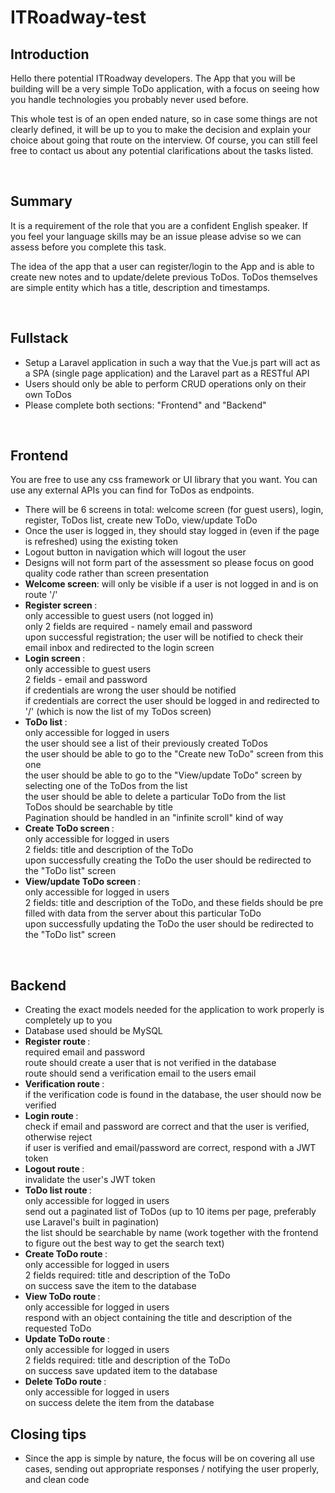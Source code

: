 # ITRoadway-test

## Introduction
Hello there potential ITRoadway developers. The App that you will be building will be a very simple ToDo application, with a focus on seeing how you handle technologies you probably never used before.

This whole test is of an open ended nature, so in case some things are not clearly defined, it will be up to you to make the decision and explain your choice about going that route on the interview. Of course, you can still feel free to contact us about any potential clarifications about the tasks listed.

<br/>

## Summary
It is a requirement of the role that you are a confident English speaker. If you feel your language skills may be an issue please advise so we can assess before you complete this task.

The idea of the app that a user can register/login to the App and is able to create new notes and to update/delete previous ToDos. ToDos themselves are simple entity which has a title, description and timestamps. 

<br/>

## Fullstack
- Setup a Laravel application in such a way that the Vue.js part will act as a SPA (single page application) and the Laravel part as a RESTful API
- Users should only be able to perform CRUD operations only on their own ToDos
- Please complete both sections: "Frontend" and "Backend"

<br>

## Frontend

You are free to use any css framework or UI library that you want.
You can use any external APIs you can find for ToDos as endpoints.

- There will be 6 screens in total: welcome screen (for guest users), login, register, ToDos list, create new ToDo, view/update ToDo
- Once the user is logged in, they should stay logged in (even if the page is refreshed) using the existing token
- Logout button in navigation which will logout the user
- Designs will not form part of the assessment so please focus on good quality code rather than screen presentation
- <b>Welcome screen</b>:  will only be visible if a user is not logged in and is on route '/'
- <b> Register screen </b>: 
<br>only accessible to guest users (not logged in)
<br>only 2 fields are required - namely email and password
<br>upon successful registration; the user will be notified to check their email inbox and redirected to the login screen
- <b> Login screen </b>: 
<br> only accessible to guest users 
<br> 2 fields - email and password 
<br> if credentials are wrong the user should be notified 
<br> if credentials are correct the user should be logged in and redirected to '/' (which is now the list of my ToDos screen)
- <b> ToDo list </b>:
<br> only accessible for logged in users
<br> the user should see a list of their previously created ToDos
<br> the user should be able to go to the "Create new ToDo" screen from this one
<br> the user should be able to go to the "View/update ToDo" screen by selecting one of the ToDos from the list
<br> the user should be able to delete a particular ToDo from the list
<br> ToDos should be searchable by title
<br> Pagination should be handled in an "infinite scroll" kind of way
- <b> Create ToDo screen </b>: 
<br> only accessible for logged in users
<br> 2 fields: title and description of the ToDo
<br> upon successfully creating the ToDo the user should be redirected to the "ToDo list" screen
- <b> View/update ToDo screen </b>: 
<br> only accessible for logged in users
<br> 2 fields: title and description of the ToDo, and these fields should be pre filled with data from the server about this particular ToDo 
<br> upon successfully updating the ToDo the user should be redirected to the "ToDo list" screen

<br>

## Backend
- Creating the exact models needed for the application to work properly is completely up to you
- Database used should be MySQL
- <b> Register route </b>:
<br> required email and password
<br> route should create a user that is not verified in the database
<br> route should send a verification email to the users email
- <b> Verification route </b>:
<br> if the verification code is found in the database, the user should now be verified
- <b> Login route </b>: 
<br> check if email and password are correct and that the user is verified, otherwise reject
<br> if user is verified and email/password are correct, respond with a JWT token
- <b> Logout route </b>:
<br> invalidate the user's JWT token 
- <b> ToDo list route </b>:
<br> only accessible for logged in users
<br> send out a paginated list of ToDos (up to 10 items per page, preferably use Laravel's built in pagination)
<br> the list should be searchable by name (work together with the frontend to figure out the best way to get the search text)
- <b> Create ToDo route </b>: 
<br> only accessible for logged in users
<br> 2 fields required: title and description of the ToDo
<br> on success save the item to the database
- <b> View ToDo route </b>: 
<br> only accessible for logged in users
<br> respond with an object containing the title and description of the requested ToDo
- <b> Update ToDo route </b>: 
<br> only accessible for logged in users
<br> 2 fields required: title and description of the ToDo
<br> on success save updated item to the database
- <b> Delete ToDo route </b>: 
<br> only accessible for logged in users
<br> on success delete the item from the database

## Closing tips
- Since the app is simple by nature, the focus will be on covering all use cases, sending out appropriate responses / notifying the user properly, and clean code
